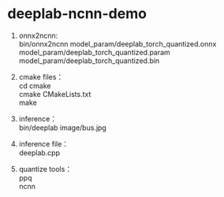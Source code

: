 # deeplab-ncnn-demo

1. onnx2ncnn:  
  bin/onnx2ncnn model_param/deeplab_torch_quantized.onnx model_param/deeplab_torch_quantized.param model_param/deeplab_torch_quantized.bin  
  
2. cmake files：   
   cd cmake  
   cmake CMakeLists.txt  
   make  
     
3. inference：  
   bin/deeplab image/bus.jpg  
4. inference file：  
   deeplab.cpp 
5. quantize tools：  
   ppq  
   ncnn 
     
